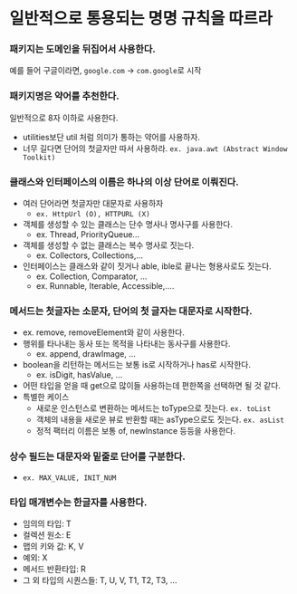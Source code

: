# 일반적으로 통용되는 명명 규칙을 따르라
### 패키지는 도메인을 뒤집어서 사용한다.  
예를 들어 구글이라면, `google.com` -> `com.google`로 시작

### 패키지명은 약어를 추천한다.
일반적으로 8자 이하로 사용한다.
- utilities보단 util 처럼 의미가 통하는 약어를 사용하자.
- 너무 길다면 단어의 첫글자만 따서 사용하라. `ex. java.awt (Abstract Window Toolkit)`

### 클래스와 인터페이스의 이름은 하나의 이상 단어로 이뤄진다.
- 여러 단어라면 첫글자만 대문자로 사용하자
  - `ex. HttpUrl (O), HTTPURL (X)`
- 객체를 생성할 수 있는 클래스는 단수 명사나 명사구를 사용한다.
  - ex. Thread, PriorityQueue...
- 객체를 생성할 수 없는 클래스는 복수 명사로 짓는다.
  - ex. Collectors, Collections,...
- 인터페이스는 클래스와 같이 짓거나 able, ible로 끝나는 형용사로도 짓는다.
  - ex. Collection, Comparator, ...
  - ex. Runnable, Iterable, Accessible,....

### 메서드는 첫글자는 소문자, 단어의 첫 글자는 대문자로 시작한다.
- ex. remove, removeElement와 같이 사용한다.
- 행위를 타나내는 동사 또는 목적을 나타내는 동사구를 사용한다.
  - ex. append, drawImage, ...
- boolean을 리턴하는 메서드는 보통 is로 시작하거나 has로 시작한다.
  - ex. isDigit, hasValue, ...
- 어떤 타입을 얻을 때 get으로 많이들 사용하는데 편한쪽을 선택하면 될 것 같다.
- 특별한 케이스
  - 새로운 인스턴스로 변환하는 메서드는 toType으로 짓는다. `ex. toList`
  - 객체의 내용을 새로운 뷰로 반환할 때는 asType으로도 짓는다. `ex. asList`
  - 정적 팩터리 이름은 보통 of, newInstance 등등을 사용한다.

### 상수 필드는 대문자와 밑줄로 단어를 구분한다.
- `ex. MAX_VALUE, INIT_NUM`

### 타입 매개변수는 한글자를 사용한다.
- 임의의 타입: T
- 컬렉션 원소: E
- 맵의 키와 값: K, V
- 예외: X
- 메서드 반환타입: R
- 그 외 타입의 시퀀스들: T, U, V, T1, T2, T3, ...
